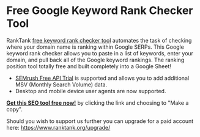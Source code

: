 # Free Google Keyword Rank Checker Tool

RankTank [free keyword rank checker tool](https://www.ranktank.org/free-keyword-position-checker-tool/) automates the task of checking where your domain name is ranking within Google SERPs. This Google keyword rank checker allows you to paste in a list of keywords, enter your domain, and pull back all of the Google keyword rankings. The ranking position tool totally free and built completely into a Google Sheet!

- [SEMrush Free API Trial](https://link.ranktank.org/semrush-trial) is supported and allows you to add additional MSV (Monthly Search Volume) data.
- Desktop and mobile device user agents are now supported.

[**Get this SEO tool free now!**](https://docs.google.com/spreadsheets/d/14qV040kpwQmFIlB1p_RSosY5m6PV6aGLLaxW1XTrKOU/copy?usp=sharing) by clicking the link and choosing to "Make a copy".

Should you wish to support us further you can upgrade for a paid account here: https://www.ranktank.org/upgrade/
